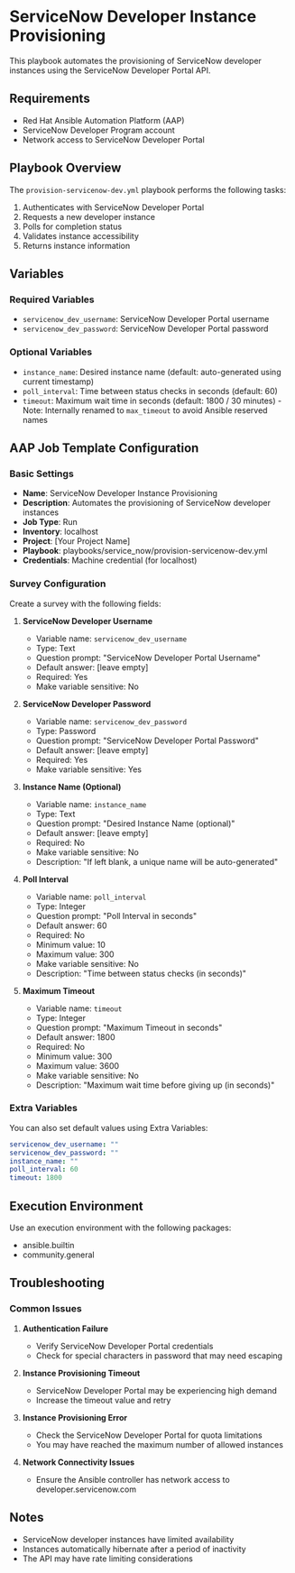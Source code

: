 # ServiceNow Developer Instance Provisioning

This playbook automates the provisioning of ServiceNow developer instances using the ServiceNow Developer Portal API.

## Requirements

- Red Hat Ansible Automation Platform (AAP)
- ServiceNow Developer Program account
- Network access to ServiceNow Developer Portal

## Playbook Overview

The `provision-servicenow-dev.yml` playbook performs the following tasks:

1. Authenticates with ServiceNow Developer Portal
2. Requests a new developer instance
3. Polls for completion status
4. Validates instance accessibility
5. Returns instance information

## Variables

### Required Variables

- `servicenow_dev_username`: ServiceNow Developer Portal username
- `servicenow_dev_password`: ServiceNow Developer Portal password

### Optional Variables

- `instance_name`: Desired instance name (default: auto-generated using current timestamp)
- `poll_interval`: Time between status checks in seconds (default: 60)
- `timeout`: Maximum wait time in seconds (default: 1800 / 30 minutes) - Note: Internally renamed to `max_timeout` to avoid Ansible reserved names

## AAP Job Template Configuration

### Basic Settings

- **Name**: ServiceNow Developer Instance Provisioning
- **Description**: Automates the provisioning of ServiceNow developer instances
- **Job Type**: Run
- **Inventory**: localhost
- **Project**: [Your Project Name]
- **Playbook**: playbooks/service_now/provision-servicenow-dev.yml
- **Credentials**: Machine credential (for localhost)

### Survey Configuration

Create a survey with the following fields:

1. **ServiceNow Developer Username**
   - Variable name: `servicenow_dev_username`
   - Type: Text
   - Question prompt: "ServiceNow Developer Portal Username"
   - Default answer: [leave empty]
   - Required: Yes
   - Make variable sensitive: No

2. **ServiceNow Developer Password**
   - Variable name: `servicenow_dev_password`
   - Type: Password
   - Question prompt: "ServiceNow Developer Portal Password"
   - Default answer: [leave empty]
   - Required: Yes
   - Make variable sensitive: Yes

3. **Instance Name (Optional)**
   - Variable name: `instance_name`
   - Type: Text
   - Question prompt: "Desired Instance Name (optional)"
   - Default answer: [leave empty]
   - Required: No
   - Make variable sensitive: No
   - Description: "If left blank, a unique name will be auto-generated"

4. **Poll Interval**
   - Variable name: `poll_interval`
   - Type: Integer
   - Question prompt: "Poll Interval in seconds"
   - Default answer: 60
   - Required: No
   - Minimum value: 10
   - Maximum value: 300
   - Make variable sensitive: No
   - Description: "Time between status checks (in seconds)"

5. **Maximum Timeout**
   - Variable name: `timeout`
   - Type: Integer
   - Question prompt: "Maximum Timeout in seconds"
   - Default answer: 1800
   - Required: No
   - Minimum value: 300
   - Maximum value: 3600
   - Make variable sensitive: No
   - Description: "Maximum wait time before giving up (in seconds)"

### Extra Variables

You can also set default values using Extra Variables:

```yaml
servicenow_dev_username: ""
servicenow_dev_password: ""
instance_name: ""
poll_interval: 60
timeout: 1800
```

## Execution Environment

Use an execution environment with the following packages:

- ansible.builtin
- community.general

## Troubleshooting

### Common Issues

1. **Authentication Failure**
   - Verify ServiceNow Developer Portal credentials
   - Check for special characters in password that may need escaping

2. **Instance Provisioning Timeout**
   - ServiceNow Developer Portal may be experiencing high demand
   - Increase the timeout value and retry

3. **Instance Provisioning Error**
   - Check the ServiceNow Developer Portal for quota limitations
   - You may have reached the maximum number of allowed instances

4. **Network Connectivity Issues**
   - Ensure the Ansible controller has network access to developer.servicenow.com

## Notes

- ServiceNow developer instances have limited availability
- Instances automatically hibernate after a period of inactivity
- The API may have rate limiting considerations
